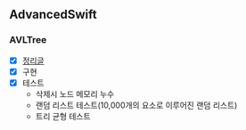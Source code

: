 ## AdvancedSwift

### AVLTree
- [x] [정리글](https://ios-adventure-with-aphelios.tistory.com/51)
- [x] 구현
- [x] 테스트
  - 삭제시 노드 메모리 누수
  - 랜덤 리스트 테스트(10,000개의 요소로 이루어진 랜덤 리스트)
  - 트리 균형 테스트
